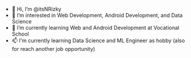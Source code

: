 - 👋 Hi, I’m @itsNRizky
- 👀 I’m interested in Web Development, Android Development, and Data Science
- 🌱 I’m currently learning Web and Android Development at Vocational School
- 📫 I'm currently learning Data Science and ML Engineer as hobby (also for reach another job opportunity)
